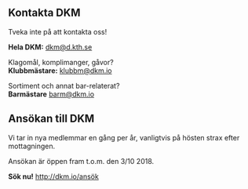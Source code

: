 ## Kontakta DKM
Tveka inte på att kontakta oss!

**Hela DKM:** [dkm@d.kth.se](mailto:dkm@d.kth.se)  

Klagomål, komplimanger, gåvor?  
**Klubbmästare:**  [klubbm@dkm.io](mailto:klubbm@dkm.io)

Sortiment och annat bar-relaterat?  
**Barmästare** [barm@dkm.io](mailto:barm@dkm.io)

## Ansökan till DKM

Vi tar in nya medlemmar en gång per år, vanligtvis på hösten strax efter mottagningen.

Ansökan är öppen fram t.o.m. den 3/10 2018.

**Sök nu!** <a href="http://dkm.io/ansök">http://dkm.io/ansök</a> 
